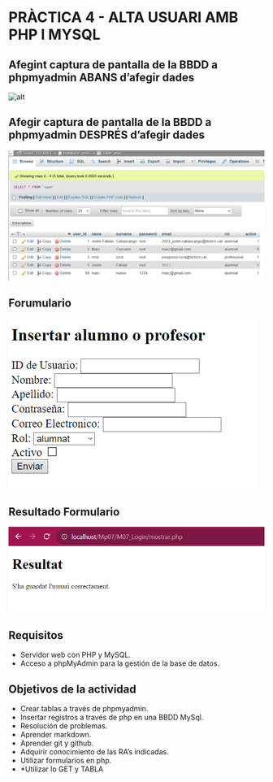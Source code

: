 # PRÀCTICA 4 - ALTA USUARI AMB PHP I MYSQL

## Afegint captura de pantalla de la BBDD a phpmyadmin ABANS d’afegir dades

![alt](img/BBDD_antes_añadir.png)


## Afegir captura de pantalla de la BBDD a phpmyadmin DESPRÉS d’afegir dades

![alt](img/BBDD_despues_anadir.png)

## Forumulario

![alt](img/formulario.png)

## Resultado Formulario

![alt](img/Resultado.png)

## Requisitos

- Servidor web con PHP y MySQL.
- Acceso a phpMyAdmin para la gestión de la base de datos.

## Objetivos de la actividad

* Crear tablas a través de phpmyadmin.
* Insertar registros a través de php en una BBDD MySql.
* Resolución de problemas.
* Aprender markdown.
* Aprender git y github.
* Adquirir conocimiento de las RA’s indicadas.
* Utilizar formularios en php.
* *Utilizar lo GET y TABLA

